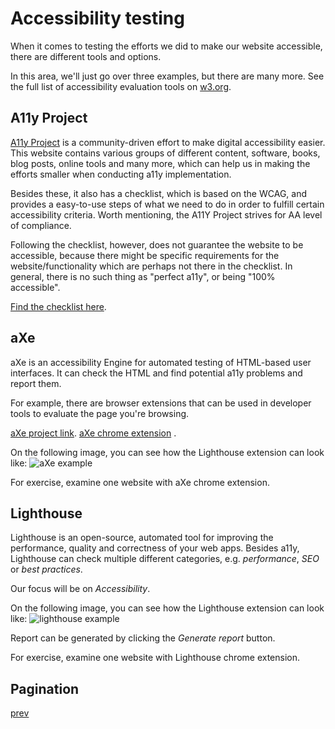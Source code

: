 # Accessibility testing

When it comes to testing the efforts we did to make our website accessible, there are different tools and options.

In this area, we'll just go over three examples, but there are many more. See the full list of accessibility evaluation
tools on [w3.org](https://www.w3.org/WAI/ER/tools/).

## A11y Project

[A11y Project](https://www.a11yproject.com/) is a community-driven effort to make digital accessibility easier. This
website contains various groups of different content, software, books, blog posts, online tools and many more, which can
help us in making the efforts smaller when conducting a11y implementation.

Besides these, it also has a checklist, which is based on the WCAG, and provides a easy-to-use steps of what we need to
do in order to fulfill certain accessibility criteria. Worth mentioning, the A11Y Project strives for AA level of
compliance.

Following the checklist, however, does not guarantee the website to be accessible, because there might be specific
requirements for the website/functionality which are perhaps not there in the checklist. In general, there is no such
thing as "perfect a11y", or being "100% accessible".

[Find the checklist here](https://www.a11yproject.com/checklist/).

## aXe

aXe is an accessibility Engine for automated testing of HTML-based user interfaces. It can check the HTML and find
potential a11y problems and report them.

For example, there are browser extensions that can be used in developer tools to evaluate the page you're browsing.

[aXe project link](https://github.com/dequelabs/axe-core).
[aXe chrome extension](https://chrome.google.com/webstore/detail/axe-devtools-web-accessib/lhdoppojpmngadmnindnejefpokejbdd)
.

On the following image, you can see how the Lighthouse extension can look like:
![aXe example](../assets/axe.png)

For exercise, examine one website with aXe chrome extension.

## Lighthouse

Lighthouse is an open-source, automated tool for improving the performance, quality and correctness of your web apps.
Besides a11y, Lighthouse can check multiple different categories, e.g. _performance_, _SEO_ or _best practices_.

Our focus will be on _Accessibility_.

On the following image, you can see how the Lighthouse extension can look like:
![lighthouse example](../assets/lighthouse.png)

Report can be generated by clicking the _Generate report_ button.

For exercise, examine one website with Lighthouse chrome extension.

## Pagination

[prev](../04-combobox/readme.md)